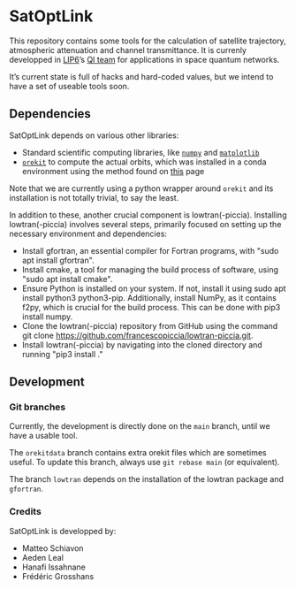# SatOptLink
This repository contains some tools for the calculation of satellite trajectory, atmospheric attenuation and channel transmittance.
It is currenly developped in [LIP6](www.lip6.fr)’s [QI team](https://qi.lip6.fr) for applications in space quantum networks.

It’s current state is full of hacks and hard-coded values, but we intend to have a set of useable tools soon.

## Dependencies

SatOptLink depends on various other libraries:

* Standard scientific computing libraries, like [`numpy`](https://numpy.org/) and [`matplotlib`](https://matplotlib.org/)
* [`orekit`](https://gitlab.orekit.org/orekit-labs/python-wrapper/-/wikis/home) to compute the actual orbits, which was installed in a conda environment using the method found on [this](https://www.orekit.org/download.html) page

Note that we are currently using a python wrapper around `orekit` and its installation is not totally trivial, to say the least.

In addition to these, another crucial component is lowtran(-piccia). Installing lowtran(-piccia) involves several steps, primarily focused on setting up the necessary environment and dependencies:
- Install gfortran, an essential compiler for Fortran programs, with "sudo apt install gfortran".
- Install cmake, a tool for managing the build process of software, using "sudo apt install cmake".
- Ensure Python is installed on your system. If not, install it using sudo apt install python3 python3-pip. Additionally, install NumPy, as it contains f2py, which is crucial for the build process. This can be done with pip3 install numpy.
- Clone the lowtran(-piccia) repository from GitHub using the command git clone https://github.com/francescopiccia/lowtran-piccia.git.
- Install lowtran(-piccia) by navigating into the cloned directory and running "pip3 install ."


## Development

### Git branches

Currently, the development is directly done on the `main` branch, until we have a usable tool.

The `orekitdata` branch contains extra orekit files which are sometimes useful. To update this branch, always use `git rebase main` (or equivalent).

The branch `lowtran` depends on the installation of the lowtran package and `gfortran`.


### Credits

SatOptLink is developped by:

* Matteo Schiavon
* Aeden Leal
* Hanafi Issahnane
* Frédéric Grosshans

